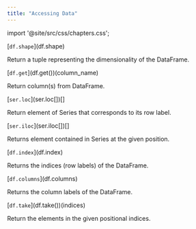```yaml
---
title: "Accessing Data"
---
```


import '@site/src/css/chapters.css';

<p className="main-description"></p>

<div className="method-container">
    <div className="method">
        [<code>df.shape</code>](df.shape)
    </div>
    <div className="description">
        <p>Return a tuple representing the dimensionality of the DataFrame.</p>
    </div>
</div>

<div className="method-container">
    <div className="method">
        [<code>df.get</code>](df.get())(column_name)
    </div>
    <div className="description">
        <p>Return column(s) from DataFrame.</p>
    </div>
</div>

<div className="method-container">
    <div className="method">
        [<code>ser.loc</code>](ser.loc[])[]
    </div>
    <div className="description">
        <p>Return element of Series that corresponds to its row label.</p>
    </div>
</div>

<div className="method-container">
    <div className="method">
        [<code>ser.iloc</code>](ser.iloc[])[]
    </div>
    <div className="description">
        <p>Returns element contained in Series at the given position.</p>
    </div>
</div>

<div className="method-container">
    <div className="method">
        [<code>df.index</code>](df.index)
    </div>
    <div className="description">
        <p>Returns the indices (row labels) of the DataFrame.</p>
    </div>
</div>

<div className="method-container">
    <div className="method">
        [<code>df.columns</code>](df.columns)
    </div>
    <div className="description">
        <p>Returns the column labels of the DataFrame.</p>
    </div>
</div>

<div className="method-container">
    <div className="method">
        [<code>df.take</code>](df.take())(indices)
    </div>
    <div className="description">
        <p>Return the elements in the given positional indices.</p>
    </div>
</div>